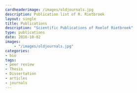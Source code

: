 ```yaml
---
cardheaderimage: /images/oldjournals.jpg
description: Publication list of R. Rietbroek
layout: single
title: Publications
description: "Scientific Publications of Roelof Rietbroek"
type: publications
date: 2016-10-02
images:
    - "/images/oldjournals.jpg"
categories:
- bio
tags:
- peer review
- Thesis
- Dissertation
- articles
- journals
---
```



